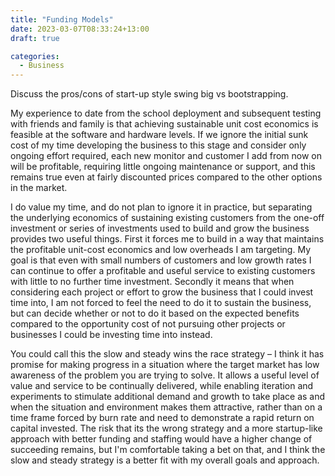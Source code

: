 ```yaml
---
title: "Funding Models"
date: 2023-03-07T08:33:24+13:00
draft: true

categories:
  - Business
---
```


Discuss the pros/cons of start-up style swing big vs bootstrapping.



My experience to date from the school deployment and subsequent testing with friends and family is that achieving sustainable unit cost economics is feasible at the software and hardware levels. If we ignore the initial sunk cost of my time developing the business to this stage and consider only ongoing effort required, each new monitor and customer I add from now on will be  profitable, requiring little ongoing maintenance or support, and this remains true even at fairly discounted prices compared to the other options in the market.

I do value my time, and do not plan to ignore it in practice, but separating the underlying economics of sustaining existing customers from the one-off investment or series of investments used to build and grow the business provides two useful things. First it forces me to build in a way that maintains the profitable unit-cost economics and low overheads I am targeting. My goal is that even with small numbers of customers and low growth rates I can continue to offer a profitable and useful service to existing customers with little to no further time investment. Secondly it means that when considering each project or effort to grow the business that I could invest time into, I am not forced to feel the need to do it to sustain the business, but can decide whether or not to do it based on the expected benefits compared to the opportunity cost of not pursuing other projects or businesses I could be investing time into instead.

You could call this the slow and steady wins the race strategy – I think it has promise for making progress in a situation where the target market has low awareness of the problem you are trying to solve. It allows a useful level of value and service to be continually delivered, while enabling iteration and experiments to stimulate additional demand and growth to take place as and when the situation and environment makes them attractive, rather than on a time frame forced by burn rate and need to demonstrate a rapid return on capital invested. The risk that its the wrong strategy and a more startup-like approach with better funding and staffing would have a higher change of succeeding remains, but I'm comfortable taking a bet on that, and I think the slow and steady strategy is a better fit with my overall goals and approach.

